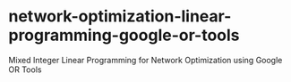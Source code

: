 # network-optimization-linear-programming-google-or-tools
Mixed Integer Linear Programming for Network Optimization using Google OR Tools
